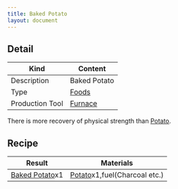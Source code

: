 ```yaml
---
title: Baked Potato
layout: document
---
```

## Detail

|Kind|Content|
|---|---|
|Description|Baked Potato|
|Type|[Foods](Foods)|
|Production Tool|[Furnace](Furnace)|

There is more recovery of physical strength than [Potato](Potato).

## Recipe

|Result|Materials|
|---|---|
|[Baked Potato](Baked_Potato)x1|[Potato](Potato)x1,fuel(Charcoal etc.)|
